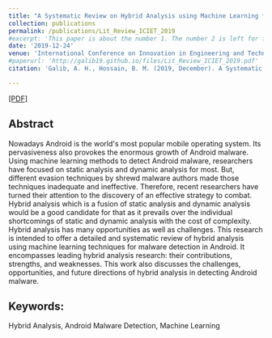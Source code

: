 ```yaml
---
title: "A Systematic Review on Hybrid Analysis using Machine Learning for Android Malware Detection"
collection: publications
permalink: /publications/Lit_Review_ICIET_2019
#excerpt: 'This paper is about the number 1. The number 2 is left for future work.'
date: '2019-12-24'
venue: 'International Conference on Innovation in Engineering and Technology, 2019 (ICIET 2019)'
#paperurl: 'http://galib19.github.io/files/Lit_Review_ICIET_2019.pdf'
citation: 'Galib, A. H., Hossain, B. M. (2019, December). A Systematic Review on Hybrid Analysis using Machine Learning for Android Malware Detection. International Conference on Innovation in Engineering and Technology (ICIET) 2019.'

---
```

[[PDF]](http://galib19.github.io/files/Lit_Review_ICIET_2019.pdf)

## Abstract 

Nowadays Android is the world's most popular mobile operating system. Its
pervasiveness also provokes the enormous growth of Android malware. Using machine
learning methods to detect Android malware, researchers have focused on static analysis
and dynamic analysis for most. But, different evasion techniques by shrewd malware
authors made those techniques inadequate and ineffective. Therefore, recent researchers
have turned their attention to the discovery of an effective strategy to combat. Hybrid
analysis which is a fusion of static analysis and dynamic analysis would be a good
candidate for that as it prevails over the individual shortcomings of static and dynamic
analysis with the cost of complexity. Hybrid analysis has many opportunities as well as
challenges. This research is intended to offer a detailed and systematic review of hybrid
analysis using machine learning techniques for malware detection in Android. It
encompasses leading hybrid analysis research: their contributions, strengths, and
weaknesses. This work also discusses the challenges, opportunities, and future directions
of hybrid analysis in detecting Android malware.


## Keywords: 

Hybrid Analysis, Android Malware Detection, Machine Learning
